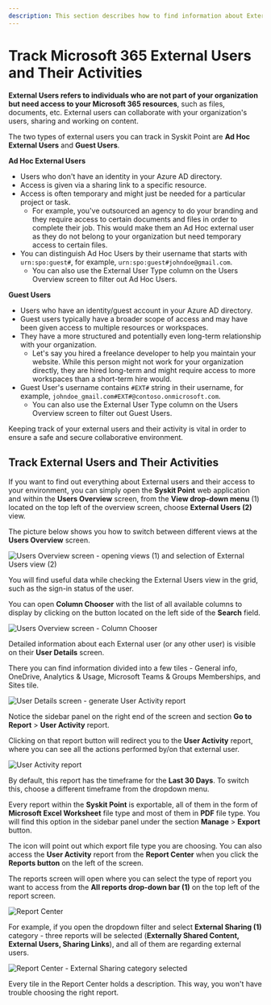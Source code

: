 ```yaml
---
description: This section describes how to find information about External users in your environment using Syskit Point.
---
```


# Track Microsoft 365 External Users and Their Activities

**External Users refers to individuals who are not part of your organization but need access to your Microsoft 365 resources**, such as files, documents, etc. External users can collaborate with your organization's users, sharing and working on content. 

The two types of external users you can track in Syskit Point are **Ad Hoc External Users** and **Guest Users**.

**Ad Hoc External Users** 
* Users who don't have an identity in your Azure AD directory.
* Access is given via a sharing link to a specific resource.
* Access is often temporary and might just be needed for a particular project or task. 
    * For example, you've outsourced an agency to do your branding and they require access to certain documents and files in order to complete their job. This would make them an Ad Hoc external user as they do not belong to your organization but need temporary access to certain files.
* You can distinguish Ad Hoc Users by their username that starts with `urn:spo:guest#`, for example, `urn:spo:guest#johndoe@gmail.com`.
    * You can also use the External User Type column on the Users Overview screen to filter out Ad Hoc Users.

**Guest Users** 
* Users who have an identity/guest account in your Azure AD directory.
* Guest users typically have a broader scope of access and may have been given access to multiple resources or workspaces.
* They have a more structured and potentially even long-term relationship with your organization. 
    * Let's say you hired a freelance developer to help you maintain your website. While this person might not work for your organization directly, they are hired long-term and might require access to more workspaces than a short-term hire would. 
* Guest User's username contains `#EXT#` string in their username, for example, `johndoe_gmail.com#EXT#@contoso.onmicrosoft.com`.
    * You can also use the External User Type column on the Users Overview screen to filter out Guest Users.

Keeping track of your external users and their activity is vital in order to ensure a safe and secure collaborative environment. 

## Track External Users and Their Activities

If you want to find out everything about External users and their access to your environment, you can simply open the **Syskit Point** web application and within the **Users Overview** screen, from the **View drop-down menu** (1) located on the top left of the overview screen, choose **External Users (2)** view.

The picture below shows you how to switch between different views at the **Users Overview** screen.

![Users Overview screen - opening views \(1\) and selection of External Users view \(2\)](../../static/img/track-office-365-external-users-and-their-activities-users-overview-screen-opening-views-and-selection.png)

You will find useful data while checking the External Users view in the grid, such as the sign-in status of the user.

You can open **Column Chooser** with the list of all available columns to display by clicking on the button located on the left side of the **Search** field.

![Users Overview screen - Column Chooser](../../static/img/track-office-365-external-users-and-their-activities-users-overview-screen-column-chooser.png)

Detailed information about each External user \(or any other user\) is visible on their **User Details** screen. 

There you can find information divided into a few tiles - General info, OneDrive, Analytics & Usage, Microsoft Teams & Groups Memberships, and Sites tile.

![User Details screen - generate User Activity report](../../static/img/track-office-365-external-users-and-their-activities-user-details-screen-generate-user-activity-repo.png)

Notice the sidebar panel on the right end of the screen and section **Go to Report** &gt; **User Activity** report.

Clicking on that report button will redirect you to the **User Activity** report, where you can see all the actions performed by/on that external user.

![User Activity report](../../static/img/track-office-365-external-users-and-their-activities-user-activity-report.png)

By default, this report has the timeframe for the **Last 30 Days**. To switch this, choose a different timeframe from the dropdown menu.

Every report within the **Syskit Point** is exportable, all of them in the form of **Microsoft Excel Worksheet** file type and most of them in **PDF** file type. You will find this option in the sidebar panel under the section **Manage** &gt; **Export** button.

The icon will point out which export file type you are choosing. You can also access the **User Activity** report from the **Report Center** when you click the **Reports button** on the left of the screen. 

The reports screen will open where you can select the type of report you want to access from the **All reports drop-down bar (1)** on the top left of the report screen. 

![Report Center](../../static/img/track-office-365-external-users-and-their-activities-report-center.png)

For example, if you open the dropdown filter and select **External Sharing (1)** category - three reports will be selected \(**Externally Shared Content, External Users, Sharing Links**\), and all of them are regarding external users.

![Report Center - External Sharing category selected](../../static/img/track-office-365-external-users-and-their-activities-report-center-external-sharing-category-selecte.png)

Every tile in the Report Center holds a description. This way, you won't have trouble choosing the right report.

